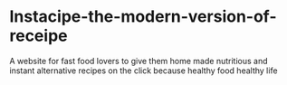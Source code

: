 # Instacipe-the-modern-version-of-receipe
A website for fast food lovers to give them home made nutritious and instant alternative recipes on the click because healthy food healthy life
